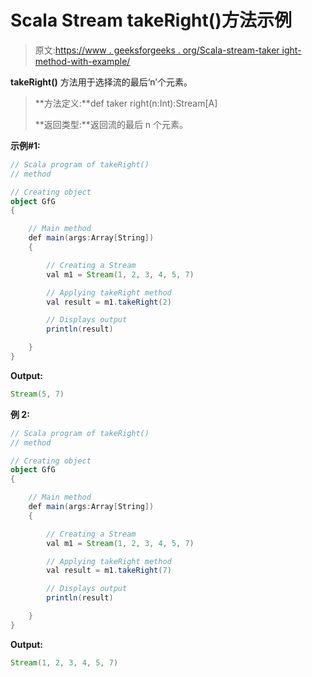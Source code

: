# Scala Stream takeRight()方法示例

> 原文:[https://www . geeksforgeeks . org/Scala-stream-taker ight-method-with-example/](https://www.geeksforgeeks.org/scala-stream-takeright-method-with-example/)

**takeRight()** 方法用于选择流的最后‘n’个元素。

> **方法定义:**def taker right(n:Int):Stream[A]
> 
> **返回类型:**返回流的最后 n 个元素。

**示例#1:**

```scala
// Scala program of takeRight()
// method

// Creating object
object GfG
{ 

    // Main method
    def main(args:Array[String])
    {

        // Creating a Stream
        val m1 = Stream(1, 2, 3, 4, 5, 7)

        // Applying takeRight method
        val result = m1.takeRight(2)

        // Displays output
        println(result)

    }
}
```

**Output:**

```scala
Stream(5, 7)

```

**例 2:**

```scala
// Scala program of takeRight()
// method

// Creating object
object GfG
{ 

    // Main method
    def main(args:Array[String])
    {

        // Creating a Stream
        val m1 = Stream(1, 2, 3, 4, 5, 7)

        // Applying takeRight method
        val result = m1.takeRight(7)

        // Displays output
        println(result)

    }
}
```

**Output:**

```scala
Stream(1, 2, 3, 4, 5, 7)

```
